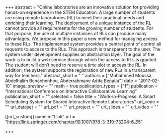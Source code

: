 +++
abstract = "Online laboratories are an innovative solution for providing hands-on experience in the STEM Education. A large number of students are using remote laboratories (RL) to meet their practical needs and enriching their learning. The deployment of a unique instance of the RL cannot provide all requirements for the growing number of students. For that purpose, the use of multiple instances of RLs can produce many advantages. We propose in this paper a new method for managing access to these RLs. The implemented system provides a central point of control all requests to access to the RLs. This approach is transparent to the user. The system under development supplies an abstraction layer. The goal of the work is to build a web service through which the access to RLs is granted. The student will don’t need to reserve a time slot to access the RL. In addition, the system supports the registration of new RLs in a transparent way for teachers."
abstract_short = " "
authors = ["Mohammed Moussa, Abdelhalim Benachenhou, Abderrahmane Adda Benatia"]
date = "2017-02-10"
image_preview = ""
math = true
publication_types = ["1"]
publication = "International Conference on Interactive Collaborative Learning"
publication_short = ""
selected = false
title = "Work-in-Progress: A Smart Scheduling System for Shared Interactive Remote Laboratories"
url_code = ""
url_dataset = ""
url_pdf = ""
url_project = ""
url_slides = ""
url_video = ""


[[url_custom]]
name = "Link"
url = "https://link.springer.com/chapter/10.1007/978-3-319-73204-6_65"


+++
